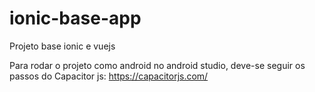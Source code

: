 # ionic-base-app
Projeto base ionic e vuejs

Para rodar o projeto como android no android studio, deve-se seguir os passos do Capacitor js:
https://capacitorjs.com/

